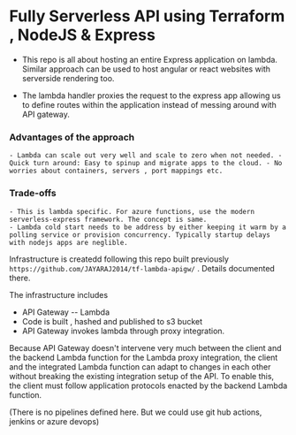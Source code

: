 # Fully Serverless API using Terraform , NodeJS & Express

- This repo is all about hosting an entire Express application on lambda. Similar approach can be used to host angular or react websites with serverside rendering too.

- The lambda handler proxies the request to the express app allowing us to define routes within the application instead of messing around with API gateway.

### Advantages of the approach

    - Lambda can scale out very well and scale to zero when not needed. - Quick turn around: Easy to spinup and migrate apps to the cloud. - No worries about containers, servers , port mappings etc.

### Trade-offs

    - This is lambda specific. For azure functions, use the modern serverless-express framework. The concept is same.
    - Lambda cold start needs to be address by either keeping it warm by a polling service or provision concurrency. Typically startup delays with nodejs apps are neglible.

Infrastructure is createdd following this repo built previously `https://github.com/JAYARAJ2014/tf-lambda-apigw/` . Details documented there.

The infrastructure includes

- API Gateway -- Lambda
- Code is built , hashed and published to s3 bucket
- API Gateway invokes lambda through proxy integration.

Because API Gateway doesn't intervene very much between the client and the backend Lambda function for the Lambda proxy integration, the client and the integrated Lambda function can adapt to changes in each other without breaking the existing integration setup of the API. To enable this, the client must follow application protocols enacted by the backend Lambda function.

(There is no pipelines defined here. But we could use git hub actions, jenkins or azure devops)
